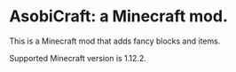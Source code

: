 # AsobiCraft: a Minecraft mod.

This is a Minecraft mod that adds fancy blocks and items.

Supported Minecraft version is 1.12.2.

